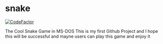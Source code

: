 # snake
[![CodeFactor](https://www.codefactor.io/repository/github/hacker41d4n/snake/badge)](https://www.codefactor.io/repository/github/hacker41d4n/snake)

The Cool Snake Game in MS-DOS
This is my first Github Project and I hope this will be successful and mayne users can play this game and enjoy it



